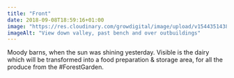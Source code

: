 ```yaml
---
title: "Front"
date: 2018-09-08T18:59:16+01:00
image: "https://res.cloudinary.com/growdigital/image/upload/v1544351438/barns-30666693438.jpg"
imageAlt: "View down valley, past bench and over outbuildings"
---
```


Moody barns, when the sun was shining yesterday. Visible is the dairy which will be transformed into a food preparation & storage area, for all the produce from the #ForestGarden.

